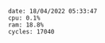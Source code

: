 

                date: 18/04/2022 05:33:47
                cpu: 0.1%
                ram: 18.8%
                cycles: 17040

                         